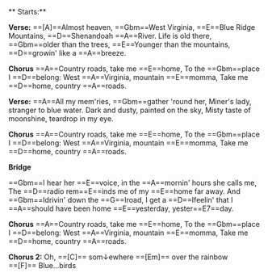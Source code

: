 ** Starts:** 


**Verse:**
==[A]==Almost heaven, ==Gbm==West Virginia,
==E==Blue Ridge Mountains, ==D==Shenandoah ==A==River.
Life is old there, ==Gbm==older than the trees,
==E==Younger than the mountains, ==D==growin' like a ==A==breeze. 

**Chorus**
==A==Country roads, take me ==E==home,
To the ==Gbm==place I ==D==belong: 
West ==A==Virginia, mountain ==E==momma, 
Take me ==D==home, country ==A==roads.

**Verse:**
==A==All my mem'ries, ==Gbm==gather 'round her, 
Miner's lady, stranger to blue water.
Dark and dusty, painted on the sky, 
Misty taste of moonshine, teardrop in my eye. 

**Chorus**
==A==Country roads, take me ==E==home,
To the ==Gbm==place I ==D==belong: 
West ==A==Virginia, mountain ==E==momma, 
Take me ==D==home, country ==A==roads.

**Bridge**

==Gbm==I hear her ==E==voice, in the ==A==mornin' hours she calls me,
The ==D==radio rem==E==inds me of my ==E==home far away.
And ==Gbm==Idrivin' down the ==G==Iroad,
I get a ==D==Ifeelin' that I ==A==should have been home ==E==yesterday,
yester==E7==day.

**Chorus**
==A==Country roads, take me ==E==home,
To the ==Gbm==place I ==D==belong: 
West ==A==Virginia, mountain ==E==momma, 
Take me ==D==home, country ==A==roads.

**Chorus 2:**
Oh, ==[C]== som$\downarrow$ewhere ==[Em]== over the rainbow  
==[F]== Blue...birds